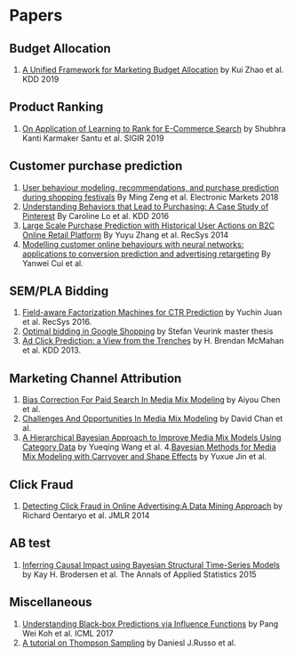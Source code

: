 # Papers
## Budget Allocation
1. [A Unified Framework for Marketing Budget Allocation](https://arxiv.org/pdf/1902.01128.pdf) by Kui Zhao et al. KDD 2019

## Product Ranking
1. [On Application of Learning to Rank for E-Commerce Search](https://arxiv.org/pdf/1903.04263.pdf) by Shubhra Kanti Karmaker Santu et al. SIGIR 2019

## Customer purchase prediction
1. [User behaviour modeling, recommendations, and purchase prediction
during shopping festivals](http://hanchengcao.me/pdf/ECommerce.pdf) By Ming Zeng et al. Electronic Markets 2018
2. [Understanding Behaviors that Lead to Purchasing:
A Case Study of Pinterest](https://cs.stanford.edu/people/jure/pubs/pinterest-kdd16.pdf) By Caroline Lo et al. KDD 2016
3. [Large Scale Purchase Prediction with
Historical User Actions on B2C Online Retail Platform](https://arxiv.org/pdf/1408.6515.pdf) By Yuyu Zhang et al. RecSys 2014
4. [Modelling customer online behaviours with
neural networks: applications to conversion
prediction and advertising retargeting](https://arxiv.org/pdf/1804.07669.pdf) By Yanwei Cui et al. 

## SEM/PLA Bidding
1. [Field-aware Factorization Machines for CTR Prediction](https://www.csie.ntu.edu.tw/~cjlin/papers/ffm.pdf) by Yuchin Juan et al. RecSys 2016. 
2. [Optimal bidding in Google Shopping](https://essay.utwente.nl/68018/1/Veurink_MA_EEMCS.pdf) by Stefan Veurink master thesis
3. [Ad Click Prediction: a View from the Trenches](https://static.googleusercontent.com/media/research.google.com/en//pubs/archive/41159.pdf) by H. Brendan McMahan et al. KDD 2013.

## Marketing Channel Attribution
1. [Bias Correction For Paid Search In Media Mix Modeling](https://arxiv.org/abs/1807.03292) by Aiyou Chen et al. 
2. [Challenges And Opportunities In Media Mix Modeling](https://static.googleusercontent.com/media/research.google.com/en//pubs/archive/45998.pdf) by David Chan et al.
3. [A Hierarchical Bayesian Approach to Improve Media Mix Models
Using Category Data](https://static.googleusercontent.com/media/research.google.com/en//pubs/archive/45999.pdf) by Yueqing  Wang et al. 
4.[Bayesian Methods for Media Mix Modeling with Carryover and
Shape Effects](https://static.googleusercontent.com/media/research.google.com/en//pubs/archive/46001.pdf) by Yuxue Jin et al.

## Click Fraud
1. [Detecting Click Fraud in Online Advertising:A Data Mining Approach](http://www.jmlr.org/papers/volume15/oentaryo14a/oentaryo14a.pdf) by Richard Oentaryo et al. JMLR 2014

## AB test
1. [Inferring Causal Impact using Bayesian Structural Time-Series Models](https://storage.googleapis.com/pub-tools-public-publication-data/pdf/41854.pdf) by Kay H. Brodersen et al. The Annals of Applied Statistics 2015

## Miscellaneous
1. [Understanding Black-box Predictions via Influence Functions](http://proceedings.mlr.press/v70/koh17a/koh17a.pdf) by Pang Wei Koh et al. ICML 2017
2. [A tutorial on Thompson Sampling](https://arxiv.org/pdf/1707.02038.pdf) by Daniesl J.Russo et al. 
